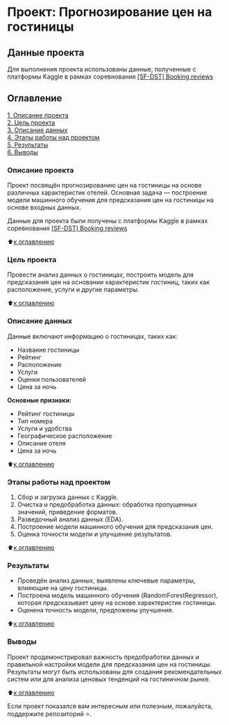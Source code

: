 # Проект: Прогнозирование цен на гостиницы

## Данные проекта

Для выполнения проекта использованы данные, полученные с платформы Kaggle в рамках соревнования [[SF-DST] Booking reviews](https://www.kaggle.com/competitions/sf-booking/data)

## Оглавление
[1. Описание проекта](#Описание-проекта)  
[2. Цель проекта](#Цель-проекта)  
[3. Описание данных](#Описание-данных)  
[4. Этапы работы над проектом](#Этапы-работы-над-проектом)  
[5. Результаты](#Результаты)  
[6. Выводы](#Выводы)  

### Описание проекта
Проект посвящён прогнозированию цен на гостиницы на основе различных характеристик отелей. Основная задача — построение модели машинного обучения для предсказания цен на гостиницы на основе входных данных.

Данные для проекта были получены с платформы Kaggle в рамках соревнования [[SF-DST] Booking reviews](https://www.kaggle.com/competitions/sf-booking/overview)

:arrow_up:[к оглавлению](#Оглавление)

### Цель проекта
Провести анализ данных о гостиницах, построить модель для предсказания цен на основании характеристик гостиниц, таких как расположение, услуги и другие параметры.

:arrow_up:[к оглавлению](#Оглавление)

### Описание данных
Данные включают информацию о гостиницах, таких как:
- Название гостиницы  
- Рейтинг  
- Расположение  
- Услуги  
- Оценки пользователей  
- Цена за ночь

**Основные признаки:**  
- Рейтинг гостиницы  
- Тип номера  
- Услуги и удобства  
- Географическое расположение  
- Описание отеля  
- Цена за ночь  

:arrow_up:[к оглавлению](#Оглавление)

### Этапы работы над проектом
1. Сбор и загрузка данных с Kaggle.
2. Очистка и предобработка данных: обработка пропущенных значений, приведение форматов.
3. Разведочный анализ данных (EDA).
4. Построение модели машинного обучения для предсказания цен.
5. Оценка точности модели и улучшение результатов.

:arrow_up:[к оглавлению](#Оглавлению)

### Результаты
- Проведён анализ данных, выявлены ключевые параметры, влияющие на цену гостиницы.
- Построена модель машинного обучения (RandomForestRegressor), которая предсказывает цену на основе характеристик гостиницы.
- Оценена точность модели, предложены улучшения.

:arrow_up:[к оглавлению](#Оглавлению)

### Выводы
Проект продемонстрировал важность предобработки данных и правильной настройки модели для предсказания цен на гостиницы. Результаты могут быть использованы для создания рекомендательных систем или для анализа ценовых тенденций на гостиничном рынке.

:arrow_up:[к оглавлению](#Оглавлению)

Если проект показался вам интересным или полезным, пожалуйста, поддержите репозиторий ⭐️.
